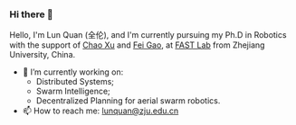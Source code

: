 ### Hi there 👋
Hello, I'm Lun Quan (全伦), and I'm currently pursuing my Ph.D in Robotics with the support of [Chao Xu](http://zju-fast.com/research-group/chao-xu/) and [Fei Gao](http://zju-fast.com/research-group/fei-gao/), at [FAST Lab](http://zju-fast.com/) from Zhejiang University, China.

- 🔭 I’m currently working on:
    - Distributed Systems;
    - Swarm Intelligence;
    - Decentralized Planning for aerial swarm robotics.
- 📫 How to reach me: lunquan@zju.edu.cn
<!--
**SamuraiChamploo/SamuraiChamploo** is a ✨ _special_ ✨ repository because its `README.md` (this file) appears on your GitHub profile.

Here are some ideas to get you started:

- 🔭 I’m currently working on ...
- 🌱 I’m currently learning ...
- 👯 I’m looking to collaborate on ...
- 🤔 I’m looking for help with ...
- 💬 Ask me about ...
- 📫 How to reach me: ...
- 😄 Pronouns: ...
- ⚡ Fun fact: ...
-->
